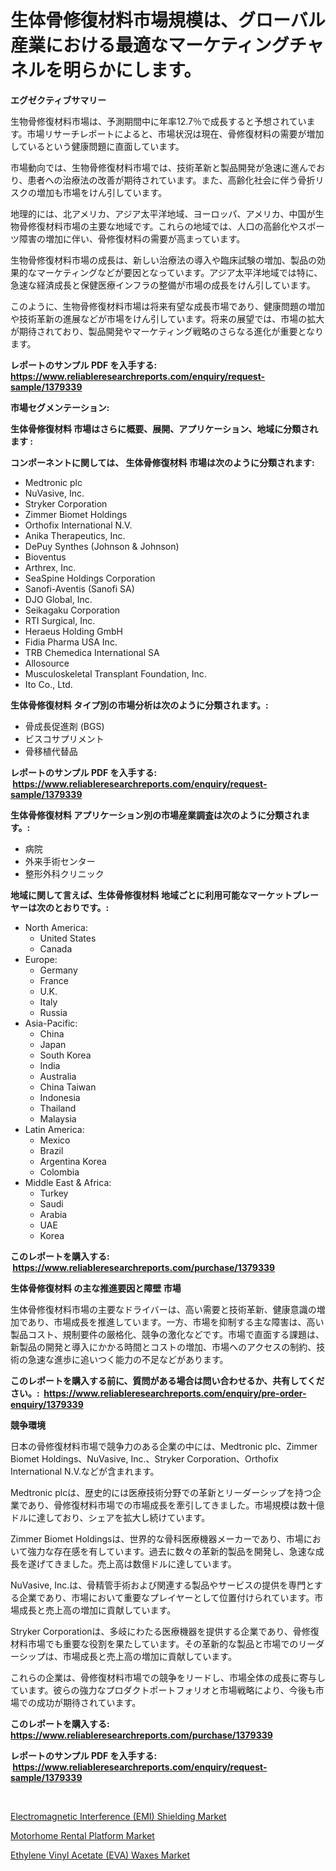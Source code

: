 <p><h1>生体骨修復材料市場規模は、グローバル産業における最適なマーケティングチャネルを明らかにします。</h1></p><p><strong>エグゼクティブサマリー</strong></p>
<p><p>生物骨修復材料市場は、予測期間中に年率12.7％で成長すると予想されています。市場リサーチレポートによると、市場状況は現在、骨修復材料の需要が増加しているという健康問題に直面しています。</p><p>市場動向では、生物骨修復材料市場では、技術革新と製品開発が急速に進んでおり、患者への治療法の改善が期待されています。また、高齢化社会に伴う骨折リスクの増加も市場をけん引しています。</p><p>地理的には、北アメリカ、アジア太平洋地域、ヨーロッパ、アメリカ、中国が生物骨修復材料市場の主要な地域です。これらの地域では、人口の高齢化やスポーツ障害の増加に伴い、骨修復材料の需要が高まっています。</p><p>生物骨修復材料市場の成長は、新しい治療法の導入や臨床試験の増加、製品の効果的なマーケティングなどが要因となっています。アジア太平洋地域では特に、急速な経済成長と保健医療インフラの整備が市場の成長をけん引しています。</p><p>このように、生物骨修復材料市場は将来有望な成長市場であり、健康問題の増加や技術革新の進展などが市場をけん引しています。将来の展望では、市場の拡大が期待されており、製品開発やマーケティング戦略のさらなる進化が重要となります。</p></p>
<p><strong>レポートのサンプル PDF を入手する: <a href="https://www.reliableresearchreports.com/enquiry/request-sample/1379339">https://www.reliableresearchreports.com/enquiry/request-sample/1379339</a></strong></p>
<p><strong>市場セグメンテーション:</strong></p>
<p><strong> 生体骨修復材料 市場はさらに概要、展開、アプリケーション、地域に分類されます :</strong></p>
<p><strong>コンポーネントに関しては、 生体骨修復材料 市場は次のように分類されます: &nbsp;</strong></p>
<p><ul><li>Medtronic plc</li><li>NuVasive, Inc.</li><li>Stryker Corporation</li><li>Zimmer Biomet Holdings</li><li>Orthofix International N.V.</li><li>Anika Therapeutics, Inc.</li><li>DePuy Synthes (Johnson & Johnson)</li><li>Bioventus</li><li>Arthrex, Inc.</li><li>SeaSpine Holdings Corporation</li><li>Sanofi-Aventis (Sanofi SA)</li><li>DJO Global, Inc.</li><li>Seikagaku Corporation</li><li>RTI Surgical, Inc.</li><li>Heraeus Holding GmbH</li><li>Fidia Pharma USA Inc.</li><li>TRB Chemedica International SA</li><li>Allosource</li><li>Musculoskeletal Transplant Foundation, Inc.</li><li>Ito Co., Ltd.</li></ul></p>
<p><strong> 生体骨修復材料 タイプ別の市場分析は次のように分類されます。:</strong></p>
<p><ul><li>骨成長促進剤 (BGS)</li><li>ビスコサプリメント</li><li>骨移植代替品</li></ul></p>
<p><strong>レポートのサンプル PDF を入手する: &nbsp;<a href="https://www.reliableresearchreports.com/enquiry/request-sample/1379339">https://www.reliableresearchreports.com/enquiry/request-sample/1379339</a></strong></p>
<p><strong> 生体骨修復材料 アプリケーション別の市場産業調査は次のように分類されます。:</strong></p>
<p><ul><li>病院</li><li>外来手術センター</li><li>整形外科クリニック</li></ul></p>
<p><strong>地域に関して言えば、生体骨修復材料 地域ごとに利用可能なマーケットプレーヤーは次のとおりです。:</strong></p>
<p><ul>
    <li>
        North America:
        <ul>
            <li>United States</li>
            <li>Canada</li>
        </ul>
    </li>
    <li>
        Europe:
        <ul>
            <li>Germany</li>
            <li>France</li>
            <li>U.K.</li>
            <li>Italy</li>
            <li>Russia</li>
        </ul>
    </li>
    <li>
        Asia-Pacific:
        <ul>
            <li>China</li>
            <li>Japan</li>
            <li>South Korea</li>
            <li>India</li>
            <li>Australia</li>
            <li>China Taiwan</li>
            <li>Indonesia</li>
            <li>Thailand</li>
            <li>Malaysia</li>
        </ul>
    </li>
    <li>
        Latin America:
        <ul>
            <li>Mexico</li>
            <li>Brazil</li>
            <li>Argentina Korea</li>
            <li>Colombia</li>
        </ul>
    </li>
    <li>
        Middle East & Africa:
        <ul>
            <li>Turkey</li>
            <li>Saudi</li>
            <li>Arabia</li>
            <li>UAE</li>
            <li>Korea</li>
        </ul>
    </li>
    </ul></p>
<p><strong>このレポートを購入する: &nbsp;<a href="https://www.reliableresearchreports.com/purchase/1379339">https://www.reliableresearchreports.com/purchase/1379339</a></strong></p>
<p><strong>生体骨修復材料 の主な推進要因と障壁 市場</strong></p>
<p><p>生体骨修復材料市場の主要なドライバーは、高い需要と技術革新、健康意識の増加であり、市場成長を推進しています。一方、市場を抑制する主な障害は、高い製品コスト、規制要件の厳格化、競争の激化などです。市場で直面する課題は、新製品の開発と導入にかかる時間とコストの増加、市場へのアクセスの制約、技術の急速な進歩に追いつく能力の不足などがあります。</p></p>
<p><strong>このレポートを購入する前に、質問がある場合は問い合わせるか、共有してください。:&nbsp; <a href="https://www.reliableresearchreports.com/enquiry/pre-order-enquiry/1379339">https://www.reliableresearchreports.com/enquiry/pre-order-enquiry/1379339</a></strong></p>
<p><strong>競争環境</strong></p>
<p><p>日本の骨修復材料市場で競争力のある企業の中には、Medtronic plc、Zimmer Biomet Holdings、NuVasive, Inc.、Stryker Corporation、Orthofix International N.V.などが含まれます。</p><p>Medtronic plcは、歴史的には医療技術分野での革新とリーダーシップを持つ企業であり、骨修復材料市場での市場成長を牽引してきました。市場規模は数十億ドルに達しており、シェアを拡大し続けています。</p><p>Zimmer Biomet Holdingsは、世界的な骨科医療機器メーカーであり、市場において強力な存在感を有しています。過去に数々の革新的製品を開発し、急速な成長を遂げてきました。売上高は数億ドルに達しています。</p><p>NuVasive, Inc.は、骨精管手術および関連する製品やサービスの提供を専門とする企業であり、市場において重要なプレイヤーとして位置付けられています。市場成長と売上高の増加に貢献しています。</p><p>Stryker Corporationは、多岐にわたる医療機器を提供する企業であり、骨修復材料市場でも重要な役割を果たしています。その革新的な製品と市場でのリーダーシップは、市場成長と売上高の増加に貢献しています。</p><p>これらの企業は、骨修復材料市場での競争をリードし、市場全体の成長に寄与しています。彼らの強力なプロダクトポートフォリオと市場戦略により、今後も市場での成功が期待されています。</p></p>
<p><strong>このレポートを購入する: &nbsp; <a href="https://www.reliableresearchreports.com/purchase/1379339">https://www.reliableresearchreports.com/purchase/1379339</a></strong></p>
<p><strong>レポートのサンプル PDF を入手する: &nbsp;<a href="https://www.reliableresearchreports.com/enquiry/request-sample/1379339">https://www.reliableresearchreports.com/enquiry/request-sample/1379339</a></strong><strong></strong></p>
<p>&nbsp;</p>
<p><p><a href="https://github.com/fiixsa/Market-Research-Report-List-1/blob/main/electromagnetic-interference-emi-shielding-market.md">Electromagnetic Interference (EMI) Shielding Market</a></p><p><a href="https://funky-papaya-cf4.notion.site/Motorhome-Rental-Platform-Market-Insights-Market-Players-and-Forecast-Till-2031-49fcebacfc0340cab70f58953afbdbde">Motorhome Rental Platform Market</a></p><p><a href="https://github.com/Airanohannonzb68e5pb53oc1/Market-Research-Report-List-1/blob/main/ethylene-vinyl-acetate-eva-waxes-market.md">Ethylene Vinyl Acetate (EVA) Waxes Market</a></p></p>